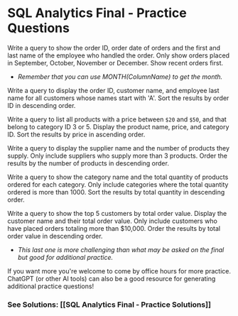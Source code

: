 # SQL Analytics Final - Practice Questions

Write a query to show the order ID, order date of orders and the first and last name of the employee who handled the order. Only show orders placed in September, October, November or December. Show recent orders first.
- *Remember that you can use MONTH(ColumnName) to get the month.*

Write a query to display the order ID, customer name, and employee last name for all customers whose names start with 'A'. Sort the results by order ID in descending order.

Write a query to list all products with a price between `$20` and `$50`, and that belong to category ID 3 or 5. Display the product name, price, and category ID. Sort the results by price in ascending order.

Write a query to display the supplier name and the number of products they supply. Only include suppliers who supply more than 3 products. Order the results by the number of products in descending order.

Write a query to show the category name and the total quantity of products ordered for each category. Only include categories where the total quantity ordered is more than 1000. Sort the results by total quantity in descending order.


Write a query to show the top 5 customers by total order value. Display the customer name and their total order value. Only include customers who have placed orders totaling more than $10,000. Order the results by total order value in descending order.
- *This last one is more challenging than what may be asked on the final but good for additional practice.*

If you want more you're welcome to come by office hours for more practice. ChatGPT (or other AI tools) can also be a good resource for generating additional practice questions!
### See Solutions: [[SQL Analytics Final - Practice Solutions]]